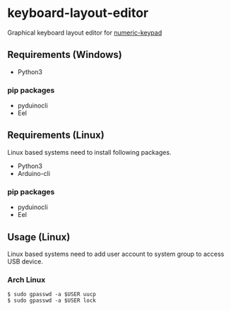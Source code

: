 # keyboard-layout-editor
Graphical keyboard layout editor for [numeric-keypad](https://github.com/m2600/numeric-keypad)

## Requirements (Windows)

- Python3

### pip packages

- pyduinocli
- Eel

## Requirements (Linux)
Linux based systems need to install following packages.

- Python3
- Arduino-cli

### pip packages

- pyduinocli
- Eel




## Usage (Linux)


Linux based systems need to add user account to system group to access USB device.


### Arch Linux

```shell
$ sudo gpasswd -a $USER uucp
$ sudo gpasswd -a $USER lock
```
